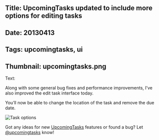 Title: UpcomingTasks updated to include more options for editing tasks
----
Date: 20130413
----
Tags: upcomingtasks, ui
----
Thumbnail: upcomingtasks.png
----
Text:

Along with some general bug fixes and performance improvements, I’ve also improved the edit task interface today.

You’ll now be able to change the location of the task and remove the due date.

![Task options](/assets/images/interface-task-options.png)

Got any ideas for new [UpcomingTasks](https://upcomingtasks.com/) features or found a bug? Let [@upcomingtasks](http://twitter.com/upcomingtasks) know!
